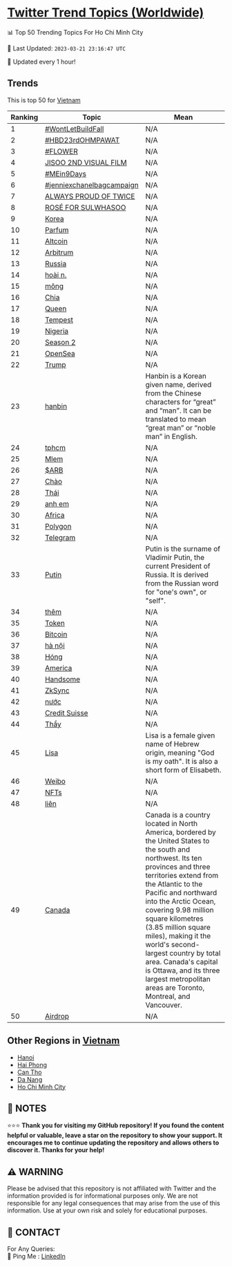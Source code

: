 [Twitter Trend Topics (Worldwide)](https://github.com/ErcinDedeoglu/Twitter-Trend-Topics)
==========


📊 Top 50 Trending Topics For Ho Chi Minh City

📆 Last Updated: `2023-03-21 23:16:47 UTC`

🔧 Updated every 1 hour!


## Trends

This is top 50 for [Vietnam](</Vietnam>)

| Ranking | Topic | Mean |
| ------- | ------------ | ------------ |
| 1 | [#WontLetBuildFall](http://twitter.com/search?q=%23WontLetBuildFall) | N/A |
| 2 | [#HBD23rdOHMPAWAT](http://twitter.com/search?q=%23HBD23rdOHMPAWAT) | N/A |
| 3 | [#FLOWER](http://twitter.com/search?q=%23FLOWER) | N/A |
| 4 | [JISOO 2ND VISUAL FILM](http://twitter.com/search?q=JISOO+2ND+VISUAL+FILM) | N/A |
| 5 | [#MEin9Days](http://twitter.com/search?q=%23MEin9Days) | N/A |
| 6 | [#jenniexchanelbagcampaign](http://twitter.com/search?q=%23jenniexchanelbagcampaign) | N/A |
| 7 | [ALWAYS PROUD OF TWICE](http://twitter.com/search?q=ALWAYS+PROUD+OF+TWICE) | N/A |
| 8 | [ROSÉ FOR SULWHASOO](http://twitter.com/search?q=ROS%c3%89+FOR+SULWHASOO) | N/A |
| 9 | [Korea](http://twitter.com/search?q=Korea) | N/A |
| 10 | [Parfum](http://twitter.com/search?q=Parfum) | N/A |
| 11 | [Altcoin](http://twitter.com/search?q=Altcoin) | N/A |
| 12 | [Arbitrum](http://twitter.com/search?q=Arbitrum) | N/A |
| 13 | [Russia](http://twitter.com/search?q=Russia) | N/A |
| 14 | [hoài n.](http://twitter.com/search?q=ho%c3%a0i+n.) | N/A |
| 15 | [mông](http://twitter.com/search?q=m%c3%b4ng) | N/A |
| 16 | [Chia](http://twitter.com/search?q=Chia) | N/A |
| 17 | [Queen](http://twitter.com/search?q=Queen) | N/A |
| 18 | [Tempest](http://twitter.com/search?q=Tempest) | N/A |
| 19 | [Nigeria](http://twitter.com/search?q=Nigeria) | N/A |
| 20 | [Season 2](http://twitter.com/search?q=Season+2) | N/A |
| 21 | [OpenSea](http://twitter.com/search?q=OpenSea) | N/A |
| 22 | [Trump](http://twitter.com/search?q=Trump) | N/A |
| 23 | [hanbin](http://twitter.com/search?q=hanbin) | Hanbin is a Korean given name, derived from the Chinese characters for “great” and “man”. It can be translated to mean “great man” or “noble man” in English. |
| 24 | [tphcm](http://twitter.com/search?q=tphcm) | N/A |
| 25 | [Mlem](http://twitter.com/search?q=Mlem) | N/A |
| 26 | [$ARB](http://twitter.com/search?q=%24ARB) | N/A |
| 27 | [Chào](http://twitter.com/search?q=Ch%c3%a0o) | N/A |
| 28 | [Thái](http://twitter.com/search?q=Th%c3%a1i) | N/A |
| 29 | [anh em](http://twitter.com/search?q=anh+em) | N/A |
| 30 | [Africa](http://twitter.com/search?q=Africa) | N/A |
| 31 | [Polygon](http://twitter.com/search?q=Polygon) | N/A |
| 32 | [Telegram](http://twitter.com/search?q=Telegram) | N/A |
| 33 | [Putin](http://twitter.com/search?q=Putin) | Putin is the surname of Vladimir Putin, the current President of Russia. It is derived from the Russian word for "one's own", or "self". |
| 34 | [thêm](http://twitter.com/search?q=th%c3%aam) | N/A |
| 35 | [Token](http://twitter.com/search?q=Token) | N/A |
| 36 | [Bitcoin](http://twitter.com/search?q=Bitcoin) | N/A |
| 37 | [hà nội](http://twitter.com/search?q=h%c3%a0+n%e1%bb%99i) | N/A |
| 38 | [Hóng](http://twitter.com/search?q=H%c3%b3ng) | N/A |
| 39 | [America](http://twitter.com/search?q=America) | N/A |
| 40 | [Handsome](http://twitter.com/search?q=Handsome) | N/A |
| 41 | [ZkSync](http://twitter.com/search?q=ZkSync) | N/A |
| 42 | [nước](http://twitter.com/search?q=n%c6%b0%e1%bb%9bc) | N/A |
| 43 | [Credit Suisse](http://twitter.com/search?q=Credit+Suisse) | N/A |
| 44 | [Thầy](http://twitter.com/search?q=Th%e1%ba%a7y) | N/A |
| 45 | [Lisa](http://twitter.com/search?q=Lisa) | Lisa is a female given name of Hebrew origin, meaning "God is my oath". It is also a short form of Elisabeth. |
| 46 | [Weibo](http://twitter.com/search?q=Weibo) | N/A |
| 47 | [NFTs](http://twitter.com/search?q=NFTs) | N/A |
| 48 | [liên](http://twitter.com/search?q=li%c3%aan) | N/A |
| 49 | [Canada](http://twitter.com/search?q=Canada) | Canada is a country located in North America, bordered by the United States to the south and northwest. Its ten provinces and three territories extend from the Atlantic to the Pacific and northward into the Arctic Ocean, covering 9.98 million square kilometres (3.85 million square miles), making it the world's second-largest country by total area. Canada's capital is Ottawa, and its three largest metropolitan areas are Toronto, Montreal, and Vancouver. |
| 50 | [Airdrop](http://twitter.com/search?q=Airdrop) | N/A |



## Other Regions in [Vietnam](</Vietnam>)

* [Hanoi](</Vietnam/Hanoi.md>)
* [Hai Phong](</Vietnam/Hai Phong.md>)
* [Can Tho](</Vietnam/Can Tho.md>)
* [Da Nang](</Vietnam/Da Nang.md>)
* [Ho Chi Minh City](</Vietnam/Ho Chi Minh City.md>)



## 📝 NOTES

⭐⭐⭐ **Thank you for visiting my GitHub repository! If you found the content helpful or valuable, leave a star on the repository to show your support. It encourages me to continue updating the repository and allows others to discover it. Thanks for your help!**


## ⚠️ WARNING

Please be advised that this repository is not affiliated with Twitter and the information provided is for informational purposes only. We are not responsible for any legal consequences that may arise from the use of this information. Use at your own risk and solely for educational purposes.


## 📨 CONTACT

 For Any Queries:  
            🏓 Ping Me : [LinkedIn](https://www.linkedin.com/in/ercindedeoglu/)
